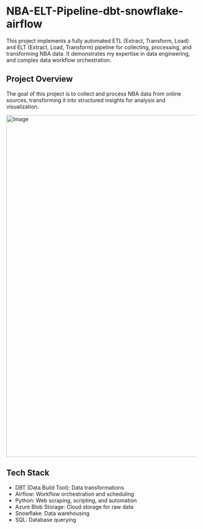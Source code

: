 # NBA-ELT-Pipeline-dbt-snowflake-airflow
This project implements a fully automated ETL (Extract, Transform, Load) and ELT (Extract, Load, Transform) pipeline for collecting, processing, and transforming NBA data. It demonstrates my expertise in data engineering, and complex data workflow orchestration.

## Project Overview
The goal of this project is to collect and process NBA data from online sources, transforming it into structured insights for analysis and visualization.

<img width="904" alt="Image" src="https://github.com/user-attachments/assets/ce70a858-7f0a-4e27-96c7-605a0dc13782" />

## Tech Stack
* DBT (Data Build Tool): Data transformations
* Airflow: Workflow orchestration and scheduling
* Python: Web scraping, scripting, and automation
* Azure Blob Storage: Cloud storage for raw data
* Snowflake: Data warehousing
* SQL: Database querying

